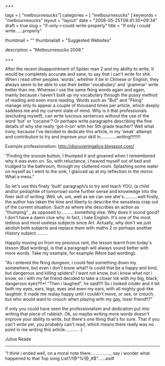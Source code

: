 
+++

tags = [ "melbournesucks"]
categories = [ "melbournesucks" ]
keywords = "melbournesucks"
layout = "layout"
date = "2008-05-25T08:41:30+09:34"
draft = true
slug = "if-only-i-could-write-properly"
title = "If only i could write......properly"

thumbnail = ""
thumbnailalt = "Suggested Websites"

description = "Melbournesucks 2008."

+++

After the recent disappointment of Spider man 2 and my ability to write, It would be completely accurate and sane, to say that i can't write for shit. When i read other peoples 'words', whether it be in Chinese or English, they always seem to be able to use their better 'vocabulary' and 'grammar' write better than me. Whereas i use the same fking words again and again, mainly because i haven't built up my vocabulary through the pussy method of reading and even more reading. Words such as "But" and "Fking" manage only to appear a couple of thousand times per article, which deeply saddens me and my current state of mind. Why is it that professionals (excluding myself), can write luscious sentences without the use of the word 'but' or 'cocaine'? Or perhaps write paragraphs describing the fine details of why she really 'got-it-on' with her 5th grade teacher? Well what irony, because I've decided to dedicate this article, in my 'weak' attempt and contribution to try and improve your skill in.............writing!!!!!!!!

Example professionalism: http://discoveringalice.blogspot.com/

"Finding the snooze button, I thumped it and groaned when I remembered why it was even on.
So, with reluctance, I heaved myself out of bed and trudged to the bathroom, through my cluttered room. Splashing some water on myself as I went to the sink, I glanced up at my reflection in the mirror.
What a mess."

So let's use this finely 'built' paragraph/s to try and teach YOU, (a child and/or pedophile of tomorrow) some further sense and knowledge into the finer skill of writing. Well, uh, um, well as we can see she's...........well firstly, the author has taken the time and liberty to describe the senseless crap out of the current situation. Such as where she describes an action as "thumping" , as opposed to...........something else. Why does it sound good? I don't have a damn clue why. In fact, i hate English. It's one of the most tedious and most useless subjects since Art. Actually, why don't we just abolish both subjects and replace them with maths 2 or perhaps another History subject..........

Happily moving on from my previous rant, the lesson learnt from today's lesson (Bad wording), is that a paragraph will always sound better with more words. Take my example, for example (More bad wording):

"As i entered the fking dungeon, i could feel something down my somewhere, but even i don't know what? Is could that be a happy and kind, but dangerous and killing spiders? I want not know, but i know what not i know, so i with my fat friend decided to take a closer lok with my big, black, dangerous eyes?!!*! "Then i laughed", he said!!!! So i looked cloder and it bit both my eyes, ears, legs, eyes and even my ears, with all mighty god-like laughter. It made me realay happy until i couldn't move, or see, or crouch, but who would want to crouch when playing with my gay, loser friend!!?"

If only you could have seen the professionalism and dedication put into writing that piece of rubbish. Ok, so maybe writing more words doesn't improve your ability to write, but there's one thing that's for sure. That if you can't write yet, you probably can't read, which means there really was no point in me writing this article........... :)

Julius Reade
________________________________________________________

"I think i ended well, on a moral note there................, say i wonder what happened to that Top song List?/!@^%!@_#$"......asdf 